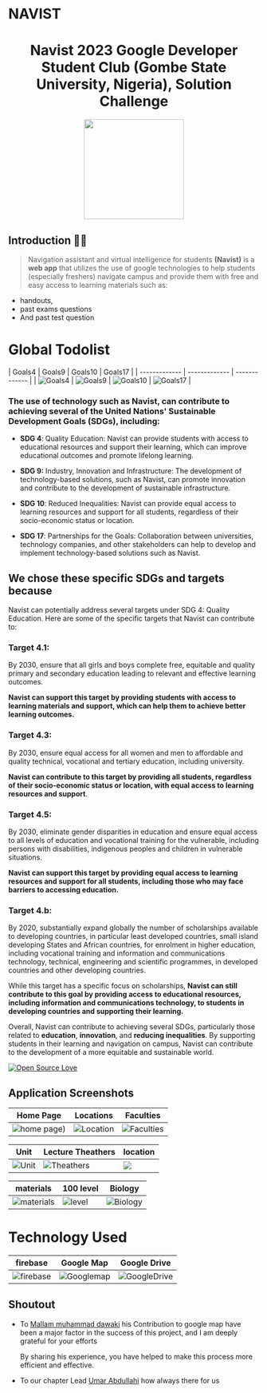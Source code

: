 # NAVIST
<h1 align="center"> Navist 2023 Google Developer Student Club (Gombe State University, Nigeria), Solution Challenge</h1>
<p align="center">
  <img src="./public/assets/img/logo.svg" width="200" height="200" />

## Introduction 🙋‍♂️
> Navigation assistant and virtual intelligence for students **(Navist)** is a **web app** that utilizes the use of google technologies to help students (especially freshers) navigate campus and provide them with free and easy access to learning materials such as: 
- handouts, 
- past exams questions 
- And past test question
# Global Todolist
| Goals4  | Goals9 | Goals10 | Goals17 |
| ------------- | ------------- | ------------- |
| ![Goals4](public/assets/g4.png)  | ![Goals9](public/assets/g9.png) | ![Goals10](public/assets/g10.png)  | ![Goals17](public/assets/g17.png) |
### The use of technology such as Navist, can contribute to achieving several of the United Nations' Sustainable Development Goals (SDGs), including:

- **SDG 4**: Quality Education: Navist can provide students with access to educational resources and support their learning, which can improve educational outcomes and promote lifelong learning.

- **SDG 9:** Industry, Innovation and Infrastructure: The development of technology-based solutions, such as Navist, can promote innovation and contribute to the development of sustainable infrastructure.

- **SDG 10**: Reduced Inequalities: Navist can provide equal access to learning resources and support for all students, regardless of their socio-economic status or location.

- **SDG 17**: Partnerships for the Goals: Collaboration between universities, technology companies, and other stakeholders can help to develop and implement technology-based solutions such as Navist.

## We chose these specific SDGs and targets because 
Navist can potentially address several targets under SDG 4: Quality Education. Here are some of the specific targets that Navist can contribute to:

### Target 4.1: 
By 2030, ensure that all girls and boys complete free, equitable and quality primary and secondary education leading to relevant and effective learning outcomes.

**Navist can support this target by providing students with access to learning materials and support, which can help them to achieve better learning outcomes.**

### Target 4.3: 
By 2030, ensure equal access for all women and men to affordable and quality technical, vocational and tertiary education, including university.

**Navist can contribute to this target by providing all students, regardless of their socio-economic status or location, with equal access to learning resources and support**.

### Target 4.5: 
By 2030, eliminate gender disparities in education and ensure equal access to all levels of education and vocational training for the vulnerable, including persons with disabilities, indigenous peoples and children in vulnerable situations.

**Navist can support this target by providing equal access to learning resources and support for all students, including those who may face barriers to accessing education.**

### Target 4.b: 
By 2020, substantially expand globally the number of scholarships available to developing countries, in particular least developed countries, small island developing States and African countries, for enrolment in higher education, including vocational training and information and communications technology, technical, engineering and scientific programmes, in developed countries and other developing countries.

While this target has a specific focus on scholarships, **Navist can still contribute to this goal by providing access to educational resources, including information and communications technology, to students in developing countries and supporting their learning.**

Overall, Navist can contribute to achieving several SDGs, particularly those related to **education**, **innovation**, and **reducing inequalities**. By supporting students in their learning and navigation on campus, Navist can contribute to the development of a more equitable and sustainable world.

[![Open Source Love](https://badges.frapsoft.com/os/v1/open-source.svg?v=102)](https://opensource.org/licenses/Apache-2.0)
## Application Screenshots

|  Home Page | Locations | Faculties  |
| ------------- | ------------- | ------------- |
| ![home page](screen/ho2.png))   |  ![Location](/screen/location.png) |  ![Faculties](screen/facultty.png)  |

| Unit | Lecture Theathers  | location |
| ------------- | ------------- | ------------- |
|  ![Unit](screen/unit.png) | ![Theathers](screen/lecturetheater.png) | ![](screen/postion.png)  |

| materials  | 100 level | Biology |
| ------------- | ------------- | ------------- |
| ![materials](screen/materials.png)  | ![level](screen/levels.png)  | ![Biology](screen/bio.png)  |


# Technology Used
| firebase  | Google Map | Google Drive |
| ------------- | ------------- | ------------- |
| ![firebase](public/assets/img/firebase%20logo.jpg)  | ![Googlemap](public/assets/img/maps%20logo.jpg)  | ![GoogleDrive](public/assets/img/drive%20logo.jpg)  |

## Shoutout
- To [Mallam muhammad dawaki](https://www.google.com/maps/contrib/114799831498403795750/reviews/@9.0937473,9.7493247,7z/data=!3m1!4b1!4m3!8m2!3m1!1e1?hl=en-US)  his Contribution to google map have been a major factor in the success of this project, and I am deeply grateful for your efforts

   By sharing his experience, you have helped to make this process more efficient and effective.

- To our chapter Lead [Umar Abdullahi](https://github.com/umarbrowser) how always there for us 
